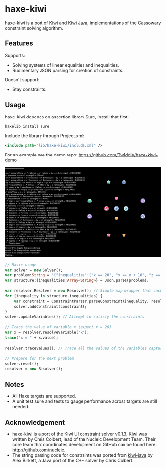 # haxe-kiwi

haxe-kiwi is a port of [Kiwi](https://github.com/nucleic/kiwi) and [Kiwi Java](https://github.com/alexbirkett/kiwi-java), implementations of the [Cassowary](https://en.wikipedia.org/wiki/Cassowary_(software)) constraint solving algorithm.

## Features

Supports:
* Solving systems of linear equalities and inequalities.
* Rudimentary JSON parsing for creation of constraints.

Doesn't support:
* Stay constraints.

## Usage

haxe-kiwi depends on assertion library Sure, install that first:
```xml
haxelib install sure
```

Include the library through Project.xml:
```xml
<include path="lib/haxe-kiwi/include.xml" />
```

For an example see the demo repo: https://github.com/Tw1ddle/haxe-kiwi-demo

![Screenshot of demo app](https://github.com/Tw1ddle/haxe-kiwi-demo/blob/master/screenshots/equalities_demo.png?raw=true "Demo")

```haxe
// Basic usage
var solver = new Solver();
var problem:String = '{"inequalities":["x == 20", "x == y + 10", "z == y + 30", "q == z + x", "foo == z + x", "bar == foo + x", "baz == foo * 10", "boz == x / 10 + y / 10 + x * 5"]}';
var structure:{inequalities:Array<String>} = Json.parse(problem);

var resolver:Resolver = new Resolver(); // Simple map wrapper that caches variables so that duplicates aren't added to the solver
for (inequality in structure.inequalities) {
	var constraint = ConstraintParser.parseConstraint(inequality, resolver); // Constraints have "required" strength by default
	solver.addConstraint(constraint);
}
solver.updateVariables(); // Attempt to satisfy the constraints

// Trace the value of variable x (expect x = 20)
var x = resolver.resolveVariable("x");
trace("x = " + x.value);

resolver.traceValues(); // Trace all the values of the variables captured by the resolver

// Prepare for the next problem
solver.reset();
resolver = new Resolver();
```

## Notes
* All Haxe targets are supported.
* A unit test suite and tests to gauge performance across targets are still needed.

## Acknowledgement
* haxe-kiwi is a port of the Kiwi UI constraint solver v0.1.3. Kiwi was written by Chris Colbert, lead of
the Nucleic Development Team. Their core team that coordinates development on GitHub can be found here:
http://github.com/nucleic.
* The string parsing code for constraints was ported from [kiwi-java](https://github.com/alexbirkett/kiwi-java) by Alex Birkett, a Java port of the C++ solver by Chris Colbert.